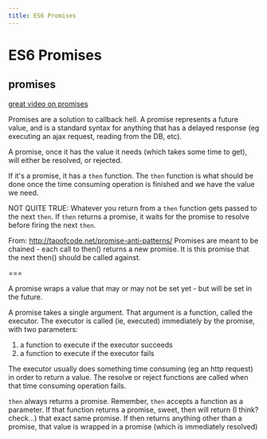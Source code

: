 ```yaml
---
title: ES6 Promises
---
```


<h1>ES6 Promises</h1>

## promises

[great video on promises](https://www.youtube.com/watch?annotation_id=annotation_1449687199&feature=iv&list=UUVTlvUkGslCV_h-nSAId8Sw&src_vid=QO07THdLWQo&v=obaSQBBWZLk)

Promises are a solution to callback hell. A promise represents a future value, and is a standard syntax for anything that has a delayed response (eg executing an ajax request, reading from the DB, etc).

A promise, once it has the value it needs (which takes some time to get), will either be resolved, or rejected.

If it's a promise, it has a `then` function. The `then` function is what should be done once the time consuming operation is finished and we have the value we need.

NOT QUITE TRUE: Whatever you return from a `then` function gets passed to the next `then`. If `then` returns a promise, it waits for the promise to resolve before firing the next `then`.

From: http://taoofcode.net/promise-anti-patterns/
Promises are meant to be chained - each call to then() returns a new promise. It is this promise that the next then() should be called against.


===

A promise wraps a value that may or may not be set yet - but will be set in the future.

A promise takes a single argument. That argument is a function, called the executor.
The executor is called (ie, executed) immediately by the promise, with two parameters:

1. a function to execute if the executor succeeds
2. a function to execute if the executor fails

The executor usually does something time consuming (eg an http request) in order to return a value. The resolve or reject functions are called when that time consuming operation fails.


`then` always returns a promise. Remember, `then` accepts a function as a parameter. If that function returns a promise, sweet, then will return (I think? check...) that exact same promise. If then returns anything other than a promise, that value is wrapped in a promise (which is immediately resolved)
